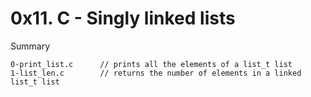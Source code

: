# 0x11. C - Singly linked lists

Summary

```
0-print_list.c		// prints all the elements of a list_t list
1-list_len.c		// returns the number of elements in a linked list_t list
```
